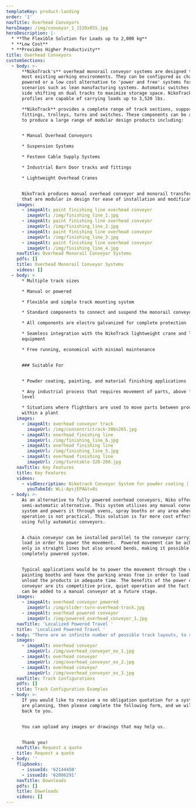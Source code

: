 ```yaml
---
templateKey: product-landing
order: '1'
navTitle: Overhead Conveyors
heroImage: /img/conveyor_1_1520x855.jpg
heroDescription: |-
  * **The Flexible Solution for Loads up to 2,000 kg**
  * **Low Cost**
  * **Provides Higher Productivity**
title: Overhead Conveyors
customSections:
  - body: >-
      **NikoTrack's** overhead monorail conveyor systems are designed to suit
      most existing working environments. They can be configured as chain
      powered or a low cost alternative to 'power and free' systems for certain
      scenarios such as lean manufacturing systems. Automatic switches allow for
      side shifting on dual tracks to maximize storage space. NikoTracks six
      profiles are capable of carrying loads up to 3,520 lbs.

      **NikoTrack** provides a complete range of track sections, support
      fittings, trolleys, turns and switches. These components can be assembled
      to produce a large range of modular design products including:


      * Manual Overhead Conveyors

      * Suspension Systems

      * Festoon Cable Supply Systems

      * Industrial Barn Door tracks and fittings

      * Lightweight Overhead Cranes


      NikoTrack produces manual overhead conveyor and monorail transfer systems
      that are modular in design for ease of installation and modification.
    images:
      - imageAlt: paint finishing line overhead conveyor
        imageUrl: /img/finishing_line_1.jpg
      - imageAlt: paint finishing line overhead conveyor
        imageUrl: /img/finishing_line_2.jpg
      - imageAlt: paint finishing line overhead conveyor
        imageUrl: /img/finishing_line_3.jpg
      - imageAlt: paint finishing line overhead conveyor
        imageUrl: /img/finishing_line_4.jpg
    navTitle: Overhead Monorail Conveyor Systems
    pdfs: []
    title: Overhead Monorail Conveyor Systems
    videos: []
  - body: >
      * Multiple track sizes

      * Manual or powered

      * Flexible and simple track mounting system

      * Standard components to connect and suspend the monorail conveyor track

      * All components are electro galvanized for complete protection

      * Seamless integration with the NikoTrack lightweight crane and lifting
      equipment

      * Free running, economical with minimal maintenance


      ### Suitable For


      * Powder coating, painting, and material finishing applications

      * Any industrial process that requires movement of parts, above floor
      level

      * Situations where flightbars are used to move parts between processes
      within a plant
    images:
      - imageAlt: overhead conveyor track
        imageUrl: /img/concentrictrack-300x265.jpg
      - imageAlt: overhead finishing line
        imageUrl: /img/finishing_line_6.jpg
      - imageAlt: overhead finishing line
        imageUrl: /img/finishing_line_5.jpg
      - imageAlt: overhead finishing line
        imageUrl: /img/turntable-320-200.jpg
    navTitle: Key Features
    title: Key Features
    videos:
      - vidDescription: Nikotrack Conveyor System for powder coating | Czech Republic
        youTubeId: WLi-ApsjEPA&t=8s
  - body: >-
      As an alternative to fully powered overhead conveyors, Niko offers a
      semi-automatic alternative. This system utilises any manual conveyor
      system and powers it through ovens, spray booths or any area where manual
      operation is not practical. This solution is far more cost effective than
      using fully automatic conveyors.


      A chain conveyor can be installed parallel to the conveyor carrying the
      load in order to power the movement.  Powered movement can be achieved not
      only in straight lines but also around bends, making it possible to have a
      completely powered system.


      Typical applications would be to power the movement through the ovens or
      painting booths and have the parking areas free in order to load and
      unload the products in adequate time. The benefits of the power chain
      conveyor are its competitive price, quiet operation and the fact that it
      can be added to a manual conveyor at a future stage.
    images:
      - imageAlt: overhead conveyor powered
        imageUrl: /img/slider-turn-overhead-track.jpg
      - imageAlt: overhead powered conveyor
        imageUrl: /img/powered_overhead_conveyor_1.jpg
    navTitle: 'Localized Powered Travel '
    title: 'Localized Powered Travel '
  - body: "There are an infinite number of possible track layouts, to suit any particular application. Nikotrack provide a wide range of turns, switches, turntables, which can be manually or pneumatically operated. Layouts can be optimized for:\n\n* **Storage Space Utilization\r**\n  * The use of automatic switches and precision bent 90 degree track, allows for a flight bar travelling along the manual overhead conveyor track, to be side shifted, and stored in an accumulating idle area for storage or process dwell time. The Overhead Conveyor Systems C1 catalogue displays the different modular fittings to achieve precise track placement for maximum space utilization.\r\n* **Overhead Load Positioning\r**\n  * The enclosed precision track has tapered sides to ensure that the load carrying trolleys self locate to run freely and smoothly with minimal force required to move the loaded trolley. Repeatable positioning of loaded trolleys is achieved throughout the entire manual overhead conveyor system.\r\n* **NikoTrack Overhead Turntable Detour System\r**\n  * The unique NikoTrack Turntable Detour system allows for multiple overhead track systems to be interconnected. Loads or flight bars are easily transferred between different processes or areas of the plant. Turntables are an ergonomic solution to multiple conveyor destination systems, reducing capital expenditure on more complex overhead conveyor track layouts."
    images:
      - imageAlt: overhead conveyor
        imageUrl: /img/overhead_conveyor_ex_1.jpg
      - imageAlt: overhead conveyor
        imageUrl: /img/overhead_conveyor_ex_2.jpg
      - imageAlt: overhead conveyor
        imageUrl: /img/overhead_conveyor_ex_3.jpg
    navTitle: Track Configurations
    pdfs: []
    title: Track Configuration Examples
  - body: >-
      If you would like to receive a no obligation quotation for a system you
      are planning, then please complete the following form, and we will get
      back to you.


      You can upload any images or drawings that may help us.


      Thank you!
    navTitle: Request a quote
    title: Request a quote
  - body: ''
    flipbooks:
      - issueId: '62144450'
      - issueId: '62086291'
    navTitle: Downloads
    pdfs: []
    title: Downloads
    videos: []
---
```


